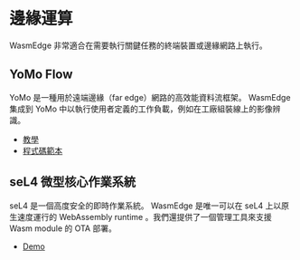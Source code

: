 # 邊緣運算

WasmEdge 非常適合在需要執行關鍵任務的終端裝置或邊緣網路上執行。

## YoMo Flow

YoMo 是一種用於遠端邊緣（far edge）網路的高效能資料流框架。 WasmEdge 集成到 YoMo 中以執行使用者定義的工作負載，例如在工廠組裝線上的影像辨識。

* [教學](https://www.secondstate.io/articles/yomo-wasmedge-real-time-data-streams/)
* [程式碼範本](https://github.com/yomorun/yomo-wasmedge-tensorflow)

## seL4 微型核心作業系統

seL4 是一個高度安全的即時作業系統。 WasmEdge 是唯一可以在 seL4 上以原生速度運行的 WebAssembly runtime 。我們還提供了一個管理工具來支援 Wasm module 的 OTA 部署。

* [Demo](https://github.com/second-state/wasmedge-seL4)
